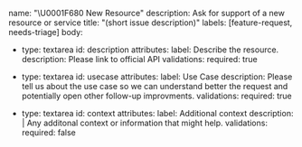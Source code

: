 name: "\U0001F680 New Resource"
description: Ask for support of a new resource or service
title: "(short issue description)"
labels: [feature-request, needs-triage]
body:
  - type: textarea
    id: description
    attributes:
      label: Describe the resource.
      description: Please link to official API
    validations:
      required: true

  - type: textarea
    id: usecase
    attributes:
      label: Use Case
      description: Please tell us about the use case so we can understand better the request and potentially
      open other follow-up improvments.
    validations:
      required: true

  - type: textarea
    id: context
    attributes:
      label: Additional context
      description: |
        Any additonal context or information that might help. 
    validations:
      required: false
